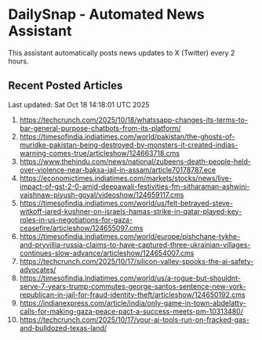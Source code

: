 # DailySnap - Automated News Assistant

This assistant automatically posts news updates to X (Twitter) every 2 hours.

## Recent Posted Articles

Last updated: Sat Oct 18 14:18:01 UTC 2025

1. https://techcrunch.com/2025/10/18/whatssapp-changes-its-terms-to-bar-general-purpose-chatbots-from-its-platform/
2. https://timesofindia.indiatimes.com/world/pakistan/the-ghosts-of-muridke-pakistan-being-destroyed-by-monsters-it-created-indias-warning-comes-true/articleshow/124663718.cms
3. https://www.thehindu.com/news/national/zubeens-death-people-held-over-violence-near-baksa-jail-in-assam/article70178787.ece
4. https://economictimes.indiatimes.com/markets/stocks/news/live-impact-of-gst-2-0-amid-deepawali-festivities-fm-sitharaman-ashwini-vaishnaw-piyush-goyal/videoshow/124659117.cms
5. https://timesofindia.indiatimes.com/world/us/felt-betrayed-steve-witkoff-jared-kushner-on-israels-hamas-strike-in-qatar-played-key-roles-in-us-negotiations-for-gaza-ceasefire/articleshow/124655097.cms
6. https://timesofindia.indiatimes.com/world/europe/pishchane-tykhe-and-pryvillia-russia-claims-to-have-captured-three-ukrainian-villages-continues-slow-advance/articleshow/124654007.cms
7. https://techcrunch.com/2025/10/17/silicon-valley-spooks-the-ai-safety-advocates/
8. https://timesofindia.indiatimes.com/world/us/a-rogue-but-shouldnt-serve-7-years-trump-commutes-george-santos-sentence-new-york-republican-in-jail-for-fraud-identity-theft/articleshow/124650192.cms
9. https://indianexpress.com/article/india/only-game-in-town-abdelatty-calls-for-making-gaza-peace-pact-a-success-meets-pm-10313480/
10. https://techcrunch.com/2025/10/17/your-ai-tools-run-on-fracked-gas-and-bulldozed-texas-land/
